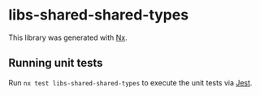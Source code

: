 # libs-shared-shared-types

This library was generated with [Nx](https://nx.dev).

## Running unit tests

Run `nx test libs-shared-shared-types` to execute the unit tests via [Jest](https://jestjs.io).
